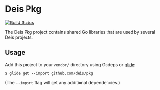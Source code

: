 # Deis Pkg

[![Build Status](https://travis-ci.org/deis/pkg.svg?branch=master)](https://travis-ci.org/deis/pkg)

The Deis Pkg project contains shared Go libraries that are used by
several Deis projects.

## Usage

Add this project to your `vendor/` directory using Godeps or
[glide](https://github.com/Masterminds/glide):

```
$ glide get --import github.com/deis/pkg
```

(The `--import` flag will get any additional dependencies.)
